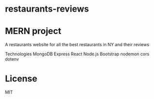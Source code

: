 # restaurants-reviews
# MERN project
A restaurants website for all the best restaurants in NY and their reviews

Technologies 
MongoDB
Express
React
Node.js
Bootstrap
nodemon
cors
dotenv

# License
MIT
